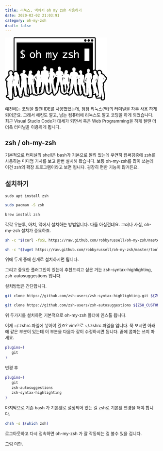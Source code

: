 ```yaml
---
title: 리눅스, 맥에서 oh my zsh 사용하기
date: 2020-02-02 21:03:91
category: oh-my-zsh
draft: false
---
```


![oh-my-zsh](./ohmyzsh.png)

예전에는 코딩을 할땐 IDE를 사용했었는데, 점점 리눅스(맥)의 터미널을 자주 사용 하게 되더군요. 그래서 해킨도 깔고, 남는 컴퓨터에 리눅스도 깔고 코딩을 하게 되었습니다. 최근 Visual Studio Code가 대세가 되면서 혹은 Web Programming을 하게 될땐 더더욱 터미널을 이용하게 됩니다.

## zsh / oh-my-zsh

기본적으로 터미널의 shell은 bash가 기본으로 깔려 있는데 우연히 웹써핑중에 zsh를 사용하는 미디엄 기사를 보고 한번 설치해 봤습니다.
보통 oh-my-zsh를 많이 쓰는데 이건 zsh의 확장 프로그램이라고 보면 됩니다.
굉장히 편한 기능이 많거든요.

## 설치하기

```
sudo apt install zsh
```

```bash
sudo pacman -S zsh
```

```bash
brew install zsh
```

각각 우분투, 아치, 맥에서 설치하는 방법입니다. 다들 아실건데요.
그러나 사실, oh-my-zsh 설치가 중요하죠.

```bash
sh -c "$(curl -fsSL https://raw.github.com/robbyrussell/oh-my-zsh/master/tools/install.sh)"
```

```bash
sh -c "$(wget https://raw.github.com/robbyrussell/oh-my-zsh/master/tools/install.sh -O -)"
```

위에 두개 중에 한개로 설치하시면 됩니다.

그리고 중요한 플러그인이 있는데 추천드리고 싶은 거는 zsh-syntax-highlighting, zsh-autosuggestions 입니다.

설치방법은 간단합니다.

```bash
git clone https://github.com/zsh-users/zsh-syntax-highlighting.git ${ZSH_CUSTOM:-~/.oh-my-zsh/custom}/plugins/zsh-syntax-highlighting
```

```bash
git clone https://github.com/zsh-users/zsh-autosuggestions ${ZSH_CUSTOM:-~/.oh-my-zsh/custom}/plugins/zsh-autosuggestions
```

위 두가지를 설치하면 기본적으로 oh-my-zsh 폴더에 인스톨 됩니다.

이제 ~/.zshrc 파일에 넣어야 겠죠?
vim으로 ~/.zshrc 파일을 엽니다.
쭉 보시면 아래에 같은 부분이 있는데 이 부분을 다음과 같이 수정하시면 됩니다. 끝에 콤마는 쓰지 마세요.

```bash
plugins=(
   git
)
```

변경 후

```bash
plugins=(
   git
   zsh-autosuggestions
   zsh-syntax-highlighting
)
```

마지막으로 기존 bash 가 기본쉘로 설정되어 있는 걸 zsh로 기본쉘 변경을 해야 합니다.

```bash
chsh -s $(which zsh)
```

로그아웃하고 다시 접속하면 oh-my-zsh 가 잘 작동되는 걸 볼수 있을 겁니다.

그럼 이만.
